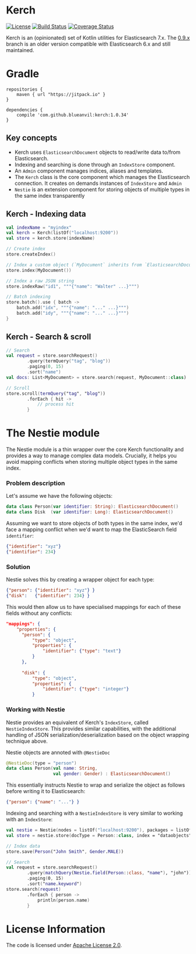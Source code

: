 # Kerch
[![License](https://img.shields.io/badge/License-Apache%202.0-blue.svg)](https://opensource.org/licenses/Apache-2.0)
[![Build Status](https://travis-ci.com/blueanvil/kerch.svg?branch=master)](https://travis-ci.com/blueanvil/kerch)
[![Coverage Status](https://coveralls.io/repos/github/blueanvil/kerch/badge.svg?branch=master)](https://coveralls.io/github/blueanvil/kerch?branch=master)

Kerch is an (opinionated) set of Kotlin utilities for Elasticsearch 7.x. The [0.9.x](https://github.com/blueanvil/kerch/tree/0.9.x) branch is an older version compatible with Elasticsearch 6.x and still maintained.

# Gradle

```
repositories {
    maven { url "https://jitpack.io" }
}

dependencies {
    compile 'com.github.blueanvil:kerch:1.0.34'
}
```

## Key concepts
* Kerch uses `ElasticsearchDocument` objects to read/write data to/from Elasticsearch.
* Indexing and searching is done through an `IndexStore` component.
* An `Admin` component manages indices, aliases and templates.
* The `Kerch` class is the core component which manages the Elasticsearch connection. It creates on demands instances of `IndexStore` and `Admin` 
* `Nestie` is an extension component for storing objects of multiple types in the same index transparently 

## Kerch - Indexing data
```kotlin
val indexName = "myindex"
val kerch = Kerch(listOf("localhost:9200"))
val store = kerch.store(indexName)

// Create index
store.createIndex()

// Index a custom object (`MyDocument` inherits from `ElasticsearchDocument`)
store.index(MyDocument())

// Index a raw JSON string
store.indexRaw("id1", """{"name": "Walter" ...}""")

// Batch indexing
store.batch().use { batch ->
    batch.add("idx", """{"name": "..." ...}""")
    batch.add("idy", """{"name": "..." ...}""")
}
```

## Kerch - Search & scroll
```kotlin
// Search
val request = store.searchRequest()
        .query(termQuery("tag", "blog"))
        .paging(0, 15)
        .sort("name")
val docs: List<MyDocument> = store.search(request, MyDocument::class)

// Scroll
store.scroll(termQuery("tag", "blog"))
        .forEach { hit ->
            // process hit
        }
```

# The Nestie module
The Nestie module is a thin wrapper over the core Kerch functionality and provides a way to manage complex
data models. Crucially, it helps you avoid mapping conflicts when storing multiple object types in the same index.

### Problem description
Let's assume we have the following objects:
```kotlin
data class Person(var identifier: String): ElasticsearchDocument()
data class Disk  (var identifier: Long): ElasticsearchDocument()
```

Assuming we want to store objects of both types in the same index, we'd face a mapping conflict when we'd want to map the ElasticSearch
field `identifier`:
```json
{"identifier": "xyz"}
{"identifier": 234}
```
### Solution
Nestie solves this by creating a wrapper object for each type:
```json
{"person": {"identifier": "xyz"} }
{"disk":   {"identifier": 234} }
``` 

This would then allow us to have specialised mappings for each of these fields without any conflicts:
```json
"mappings": {
    "properties": {
      "person": {
          "type": "object",
          "properties": {
              "identifier": {"type": "text"}
          }
      },
      
      "disk": {
          "type": "object",
          "properties": {
              "identifier": {"type": "integer"}
          }
```

### Working with Nestie
Nestie provides an equivalent of Kerch's `IndexStore`, called `NestieIndexStore`. This provides similar capabilities, with the additional handling
of JSON serialization/deserialization based on the object wrapping technique above. 

Nestie objects are annoted with `@NestieDoc`
```kotlin
@NestieDoc(type = "person")
data class Person(val name: String,
                  val gender: Gender) : ElasticsearchDocument()
```
This essentially instructs Nestie to wrap and serialize the object as follows before writing it to Elasticsearch:
```json
{"person": {"name": "..."} }
```

Indexing and searching with a `NestieIndexStore` is very similar to working with an `IndexStore`:
```kotlin
val nestie = Nestie(nodes = listOf("localhost:9200"), packages = listOf("com.blueanvil"))
val store = nestie.store(docType = Person::class, index = "dataobjects")

// Index data
store.save(Person("John Smith", Gender.MALE))

// Search
val request = store.searchRequest()
        .query(matchQuery(Nestie.field(Person::class, "name"), "john"))
        .paging(0, 15)
        .sort("name.keyword")
store.search(request)
        .forEach { person ->
            println(person.name)
        }
```

# License Information
The code is licensed under [Apache License 2.0](https://www.apache.org/licenses/LICENSE-2.0).
